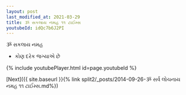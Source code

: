```yaml
---
layout: post
last_modified_at: 2021-03-29
title: ૐ સકલાય નમહ ૧૧ ટાઈમ્સ
youtubeId: idQc7b6J2PI
---
```

 
 
 ૐ સકલાય નમહ  
 
 -  કોણ દરેક જગ્યાએ છે 
 
  
 
  
 
 
 
 
 
 


{% include youtubePlayer.html id=page.youtubeId %}
 
[Next]({{ site.baseurl }}{% link  split2/_posts/2014-09-26-ૐ સર્વ લોચનાય નમહ ૧૧ ટાઈમ્સ.md%})
 
